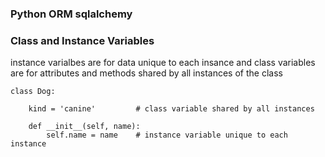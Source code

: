 ### Python ORM sqlalchemy
### Class and Instance Variables
instance varialbes are for data unique to each insance and class variables are for attributes
and methods shared by all instances of the class
```
class Dog:

    kind = 'canine'         # class variable shared by all instances

    def __init__(self, name):
        self.name = name    # instance variable unique to each instance
```
